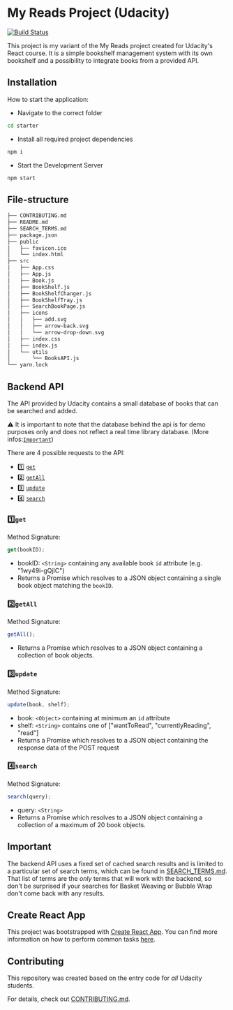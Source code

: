 # My Reads Project (Udacity) 

[![Build Status](https://travis-ci.org/joemccann/dillinger.svg?branch=master)](https://travis-ci.org/joemccann/dillinger)

This project is my variant of the My Reads project created for Udacity's React course. 
It is a simple bookshelf management system with its own bookshelf and a possibility to integrate books from a provided API. 

## Installation

How to start the application:

- Navigate to the correct folder 
```sh
cd starter
```
- Install all required project dependencies
```sh
npm i
```
- Start the Development Server
```sh
npm start
```


## File-structure 

```bash
├── CONTRIBUTING.md
├── README.md 
├── SEARCH_TERMS.md 
├── package.json 
├── public
│   ├── favicon.ico
│   └── index.html 
├── src
│   ├── App.css
│   ├── App.js
│   ├── Book.js
│   ├── BookShelf.js
│   ├── BookShelfChanger.js
│   ├── BookShelfTray.js
│   ├── SearchBookPage.js
│   ├── icons
│   │   ├── add.svg
│   │   ├── arrow-back.svg
│   │   └── arrow-drop-down.svg
│   ├── index.css
│   ├── index.js
│   └── utils
│       └── BooksAPI.js
└── yarn.lock

```


## Backend API

The API provided by Udacity contains a small database of books that can be searched and added. 

⚠️ It is important to note that the database behind the api is for demo purposes only and does not reflect a real time library database.
(More infos:[`Important`](#Important))

There are 4 possible requests to the API:
- 1️⃣ [`get`](#get)
- 2️⃣ [`getAll`](#getall)
- 3️⃣ [`update`](#update)
- 4️⃣ [`search`](#search)

### 1️⃣`get`

Method Signature:

```js
get(bookID);
```
- bookID: `<String>` containing any available book `id` attribute (e.g. "1wy49i-gQjIC")
- Returns a Promise which resolves to a JSON object containing a single book object matching the ```bookID```.


### 2️⃣`getAll`

Method Signature:

```js
getAll();
```

- Returns a Promise which resolves to a JSON object containing a collection of book objects.

### 3️⃣`update`

Method Signature:

```js
update(book, shelf);
```

- book: `<Object>` containing at minimum an `id` attribute
- shelf: `<String>` contains one of ["wantToRead", "currentlyReading", "read"]
- Returns a Promise which resolves to a JSON object containing the response data of the POST request

### 4️⃣`search`

Method Signature:

```js
search(query);
```

- query: `<String>`
- Returns a Promise which resolves to a JSON object containing a collection of a maximum of 20 book objects.

## Important

The backend API uses a fixed set of cached search results and is limited to a particular set of search terms, which can be found in [SEARCH_TERMS.md](SEARCH_TERMS.md). That list of terms are the _only_ terms that will work with the backend, so don't be surprised if your searches for Basket Weaving or Bubble Wrap don't come back with any results.

## Create React App

This project was bootstrapped with [Create React App](https://github.com/facebook/create-react-app). You can find more information on how to perform common tasks [here](https://github.com/facebook/create-react-app/blob/main/packages/cra-template/template/README.md).

## Contributing

This repository was created based on the entry code for _all_ Udacity students.

For details, check out [CONTRIBUTING.md](CONTRIBUTING.md).
